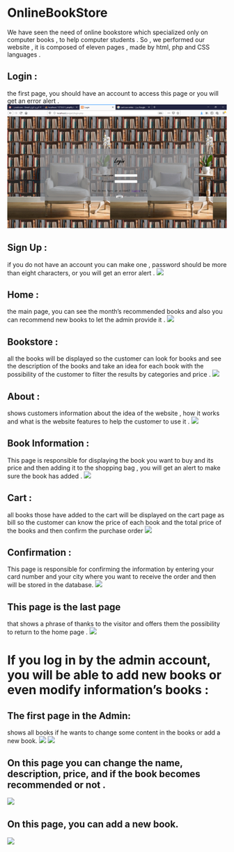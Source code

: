 # OnlineBookStore
We have seen the need of online bookstore which specialized only on computer books , to help computer students .  So , we performed our website , it is composed of eleven pages , made by html, php and CSS languages . 

## Login :
the first page, you should have an account to access this page or you will get an error alert .
![](login.png)

## Sign Up : 
if you do not have an account you can make one , password should be more than eight characters, or you will get an error alert .
![](signup.png|width=200)

## Home :
the main page, you can see the month’s recommended books and also you can recommend new books to let the admin provide it .
![](home.png|width=200)

## Bookstore : 
all the books will be displayed so the customer can look for books and see the description of the books and take an idea for each book with the possibility of the customer to filter the results by categories and price .
![](bookstore.png|width=200)

## About : 
shows customers information about the idea of the website , how it works and what is the website features to help the customer to use it .
![](about.png|width=200)

## Book Information : 
This page is responsible for displaying the book you want to buy and its price and then adding it to the shopping bag , you will get an alert to make sure the book has added .
![](bookInfo.png|width=200)

## Cart : 
all books those have added to the cart will be displayed on the cart page as bill so the customer can know the price of each book and the total price of the books and then confirm the purchase order
![](cart.png|width=200)

## Confirmation : 
This page is responsible for confirming the information by entering your card number and your city where you want to receive the order and then will be stored in the database.
![](confirmation.png|width=200)

## This page is the last page 
that shows a phrase of thanks to the visitor and offers them the possibility to return to the home page .
![](done.png|width=200)

# If you log in by the admin account, you will be able to add new books or even modify information’s books :

## The first page in the Admin:
shows all books if he wants to change some content in the books or add a new book. 
![](admin.png|width=200)
![](admin1.png|width=200)

## On this page you can change the name,  description, price, and if the book becomes recommended or not . 
![](change.png|width=200)

## On this page, you can add a new book. 
![](add.png|width=200)


